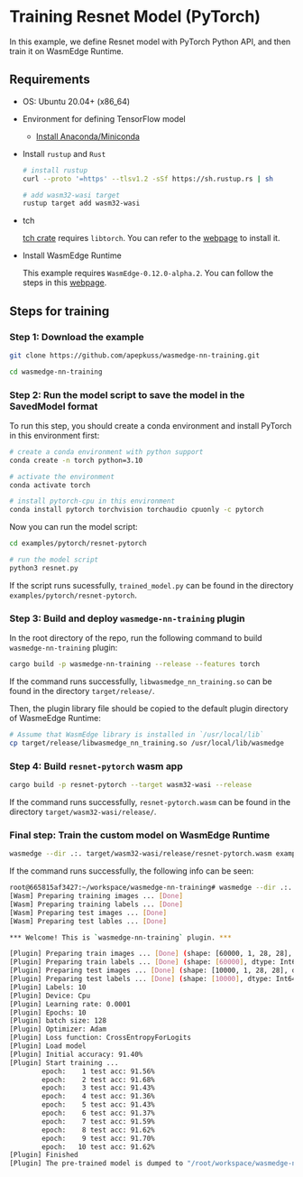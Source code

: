 # Training Resnet Model (PyTorch)

In this example, we define Resnet model with PyTorch Python API, and then train it on WasmEdge Runtime.

## Requirements

- OS: Ubuntu 20.04+ (x86_64)

- Environment for defining TensorFlow model

  - [Install Anaconda/Miniconda](https://docs.conda.io/projects/conda/en/latest/user-guide/install/linux.html)

- Install `rustup` and `Rust`

  ```bash
  # install rustup
  curl --proto '=https' --tlsv1.2 -sSf https://sh.rustup.rs | sh

  # add wasm32-wasi target
  rustup target add wasm32-wasi
  ```

- tch

  [tch crate](https://crates.io/crates/tensorflow) requires `libtorch`. You can refer to the [webpage](https://crates.io/crates/tch) to install it.

- Install WasmEdge Runtime

  This example requires `WasmEdge-0.12.0-alpha.2`. You can follow the steps in this [webpage](https://wasmedge.org/book/en/contribute/build_from_src/linux.html).

## Steps for training

### Step 1: Download the example

```bash
git clone https://github.com/apepkuss/wasmedge-nn-training.git

cd wasmedge-nn-training
```

### Step 2: Run the model script to save the model in the SavedModel format

To run this step, you should create a conda environment and install PyTorch in this environment first:

```bash
# create a conda environment with python support
conda create -n torch python=3.10

# activate the environment
conda activate torch

# install pytorch-cpu in this environment
conda install pytorch torchvision torchaudio cpuonly -c pytorch
```

Now you can run the model script:

```bash
cd examples/pytorch/resnet-pytorch

# run the model script
python3 resnet.py
```

If the script runs sucessfully, `trained_model.py` can be found in the directory `examples/pytorch/resnet-pytorch`.

### Step 3: Build and deploy `wasmedge-nn-training` plugin

In the root directory of the repo, run the following command to build `wasmedge-nn-training` plugin:

```bash
cargo build -p wasmedge-nn-training --release --features torch
```

If the command runs successfully, `libwasmedge_nn_training.so` can be found in the directory `target/release/`.

Then, the plugin library file should be copied to the default plugin directory of WasmeEdge Runtime:

```bash
# Assume that WasmEdge library is installed in `/usr/local/lib`
cp target/release/libwasmedge_nn_training.so /usr/local/lib/wasmedge
```

### Step 4: Build `resnet-pytorch` wasm app

```bash
cargo build -p resnet-pytorch --target wasm32-wasi --release
```

If the command runs successfully, `resnet-pytorch.wasm` can be found in the directory `target/wasm32-wasi/release/`.

### Final step: Train the custom model on WasmEdge Runtime

```bash
wasmedge --dir .:. target/wasm32-wasi/release/resnet-pytorch.wasm examples/pytorch/resnet-pytorch/trained_model.pt
```

If the command runs successfully, the following info can be seen:

```bash
root@665815af3427:~/workspace/wasmedge-nn-training# wasmedge --dir .:. target/wasm32-wasi/release/resnet-pytorch.wasm examples/pytorch/resnet-pytorch/trained_model.pt 
[Wasm] Preparing training images ... [Done]
[Wasm] Preparing training labels ... [Done]
[Wasm] Preparing test images ... [Done]
[Wasm] Preparing test lables ... [Done]

*** Welcome! This is `wasmedge-nn-training` plugin. ***

[Plugin] Preparing train images ... [Done] (shape: [60000, 1, 28, 28], dtype: Float)
[Plugin] Preparing train labels ... [Done] (shape: [60000], dtype: Int64)
[Plugin] Preparing test images ... [Done] (shape: [10000, 1, 28, 28], dtype: Float)
[Plugin] Preparing test labels ... [Done] (shape: [10000], dtype: Int64)
[Plugin] Labels: 10
[Plugin] Device: Cpu
[Plugin] Learning rate: 0.0001
[Plugin] Epochs: 10
[Plugin] batch size: 128
[Plugin] Optimizer: Adam
[Plugin] Loss function: CrossEntropyForLogits
[Plugin] Load model
[Plugin] Initial accuracy: 91.40%
[Plugin] Start training ... 
        epoch:    1 test acc: 91.56%
        epoch:    2 test acc: 91.68%
        epoch:    3 test acc: 91.43%
        epoch:    4 test acc: 91.36%
        epoch:    5 test acc: 91.43%
        epoch:    6 test acc: 91.37%
        epoch:    7 test acc: 91.59%
        epoch:    8 test acc: 91.62%
        epoch:    9 test acc: 91.70%
        epoch:   10 test acc: 91.62%
[Plugin] Finished
[Plugin] The pre-trained model is dumped to "/root/workspace/wasmedge-nn-training/examples/pytorch/resnet-pytorch/trained_trained_model.pt"
```
